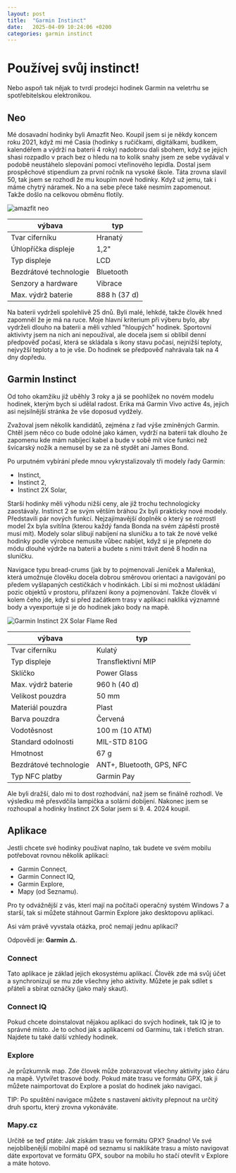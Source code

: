 ```yaml
---
layout: post
title:  "Garmin Instinct"
date:   2025-04-09 10:24:06 +0200
categories: garmin instinct
---
```


# Používej svůj instinct!

Nebo aspoň tak nějak to tvrdí prodejci hodinek Garmin na veletrhu se spotřebitelskou elektronikou.

## Neo
Mé dosavadní hodinky byli Amazfit Neo. Koupil jsem si je někdy koncem roku 2021, když mi mé Casia (hodinky s ručičkami, digitálkami, budíkem, kalendéřem a výdrží na baterii 4 roky) nadobrou dali sbohem, když se jejich shasi rozpadlo v prach bez o hledu na to kolik snahy jsem ze sebe vydával v podobě neustáhelo slepování pomocí vteřinového lepidla. 
Dostal jsem prospěchové stipendium za první ročník na vysoké škole. Táta zrovna slavil 50, tak jsem se rozhodl že mu koupím nové hodinky. Když už jemu, tak i máme chytrý náramek. No a na sebe přece také nesmím zapomenout. Takže došlo na celkovou obměnu flotily.

![amazfit neo](https://image.alza.cz/products/XI300i16b3/XI300i16b3.jpg?width=500&height=500)

| výbava | typ |
| --- | --- |
| Tvar ciferníku | Hranatý |
| Úhlopříčka displeje | 1,2" |
| Typ displeje | LCD |
| Bezdrátové technologie | Bluetooth |
| Senzory a hardware | Vibrace |
| Max. výdrž baterie | 888 h (37 d) |

Na baterii vydrželi spolehlivě 25 dnů. Byli malé, lehkdé, takže člověk hned zapomněl že je má na ruce. Moje hlavní kriterium při výberu bylo, aby vydrželi dlouho na baterii a měli vzhled "hloupých" hodinek. Sportovní aktivivty jsem na nich ani nepoužíval, ale docela jsem si oblíbil denní předpověď počasí, která se skládala s ikony stavu počasí, nejnižší teploty, nejvyžší teploty a to je vše. Do hodinek se předpověď nahrávala tak na 4 dny dopředu. 

## Garmin Instinct

Od toho okamžiku již uběhly 3 roky a já se poohlížek no novém modelu hodinek, kterým bych si udělal radost. Erika má Garmin Vivo active 4s, jejich asi nejsilnější stránka že vše doposud vydžely. 

Zvažoval jsem několik kandidátů, zejména z řad výše zmíněných Garmin. Chtěl jsem něco co bude odolné jako kámen, vydrží na baterii tak dlouho že zapomenu kde mám nabíjecí kabel a bude v sobě mít více funkci než švícarský nožík a nemusel by se za ně stydět ani James Bond. 

Po urputném vybírání přede mnou vykrystalizovaly tři modely řady Garmin:
- Instinct,
- Instinct 2,
- Instinct 2X Solar,

Starší hodinky měli výhodu nižší ceny, ale již trochu technologicky zaostávaly. Instinct 2 se svým větším bráhou 2x byli prakticky nové modely. Představili pár nových funkcí. Nejzajímavější doplněk o který se rozrostl model 2x byla svítilna (kterou každý fanda Bonda na svém zápěstí prostě musí mít). Modely solar slibují nabíjení na sluníčku a to tak že nové velké hodinky podle výrobce nemusíte vůbec nabíjet, když si je přepnete do módu dlouhé výdrže na baterii a budete s nimi trávit deně 8 hodin na sluníčku.

Navigace typu bread-crums (jak by to pojmenovali Jeníček a Mařenka), která umožnuje člověku docela dobrou směrovou orientaci a navigování po předem vyšlapaných cestičkách v hodinkách. Libí si mi možnost ukládání pozic objektů v prostoru, přiřazení ikony a pojmenování. Takže člověk ví kolem čeho jde, když si před začátkem trasy v aplikaci nakliká významné body a vyexportuje si je do hodinek jako body na mapě.

![Garmin Instinct 2X Solar Flame Red](https://image.alza.cz/products/PPinst2X9b2/PPinst2X9b2-02.jpg?width=500&height=500)

| výbava | typ |
| --- | --- |
| Tvar ciferníku | Kulatý |
| Typ displeje | Transflektivní MIP |
| Sklíčko | Power Glass |
| Max. výdrž baterie | 960 h (40 d) |
| Velikost pouzdra | 50 mm |
| Materiál pouzdra | Plast |
| Barva pouzdra | Červená |
| Vodotěsnost | 100 m (10 ATM) |
| Standard odolnosti | MIL-STD 810G |
| Hmotnost | 67 g |
| Bezdrátové technologie | ANT+, Bluetooth, GPS, NFC |
| Typ NFC platby | Garmin Pay |

Ale byli dražší, dalo mi to dost rozhodvání, naž jsem se finálně rozhodl. Ve výsledku mě přesvdčila lampička a solární dobíjení. Nakonec jsem se rozhoupal a hodinky Instinct 2X Solar jsem si 9. 4. 2024 koupil. 

## Aplikace

Jestli chcete své hodinky používat naplno, tak budete ve svém mobilu potřebovat rovnou několik aplikací:

- Garmin Connect,
- Garmin Connect IQ,
- Garmin Explore,
- Mapy (od Seznamu).

Pro ty odvážnější z vás, kterí mají na počítači operačný systém Windows 7 a starší, tak si můžete stáhnout Garmin Explore jako desktopovu aplikaci. 

Asi vám právě vyvstala otázka, proč nemají jednu aplikaci? 

Odpovědí je: **Garmin △**.

### Connect
Tato aplikace je základ jejich ekosystému aplikací. Člověk zde má svůj účet a synchronizují se mu zde všechny jeho aktivity. Můžete je pak sdílet s přáteli a sbírat oznáčky (jako malý skaut).

### Connect IQ
Pokud chcete doinstalovat nějakou aplikaci do svých hodinek, tak IQ je to správné místo. Je to ochod jak s aplikacemi od Garminu, tak i třetích stran. Najdete tu také další vzhledy hodinek.

### Explore
Je průzkumník map. Zde človek může zobrazovat všechny aktivity jako čáru na mapě. Vytvířet trasové body. Pokud máte trasu ve formátu GPX, tak ji můžete naimportovat do Explore a poslat do hodinek jako navigaci. 

TIP: Po spuštění navigace můžete s nastavení aktivity přepnout na určitý druh sportu, který zrovna vykonáváte.

### Mapy.cz
Určitě se teď ptáte: Jak získám trasu ve formátu GPX?
Snadno! Ve své nejoblíbenější mobilní mapě od seznamu si naklikáte trasu a místo navigovat dáte exportovat ve formátu GPX, soubor na mobilu ho stačí otevřít v Explore a máte hotovo.
